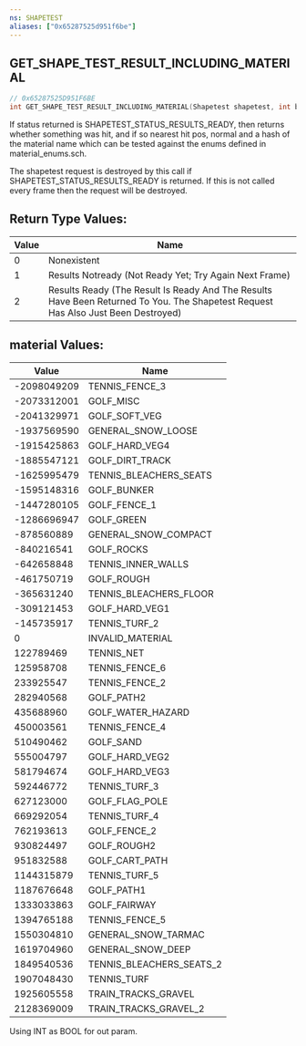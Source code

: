 ```yaml
---
ns: SHAPETEST
aliases: ["0x65287525d951f6be"]
---
```

## GET_SHAPE_TEST_RESULT_INCLUDING_MATERIAL

```c
// 0x65287525D951F6BE
int GET_SHAPE_TEST_RESULT_INCLUDING_MATERIAL(Shapetest shapetest, int bHitSomething, Vector3 vPs, Vector3 vNormal, int material, Entity entity);
```

If status returned is SHAPETEST_STATUS_RESULTS_READY, then returns whether something was hit, and if so nearest hit pos, normal and a hash of the material name which can be tested against the enums defined in material_enums.sch.

The shapetest request is destroyed by this call if SHAPETEST_STATUS_RESULTS_READY is returned. If this is not called every frame then the request will be destroyed.

## Return Type Values:
| Value | Name |
| --- | --- |
| 0 | Nonexistent |
| 1 | Results Notready (Not Ready Yet; Try Again Next Frame) |
| 2 | Results Ready (The Result Is Ready And The Results Have Been Returned To You. The Shapetest Request Has Also Just Been Destroyed) |

## material Values:
| Value | Name |
| --- | --- |
| -2098049209 | TENNIS_FENCE_3 |
| -2073312001 | GOLF_MISC |
| -2041329971 | GOLF_SOFT_VEG |
| -1937569590 | GENERAL_SNOW_LOOSE |
| -1915425863 | GOLF_HARD_VEG4 |
| -1885547121 | GOLF_DIRT_TRACK |
| -1625995479 | TENNIS_BLEACHERS_SEATS |
| -1595148316 | GOLF_BUNKER |
| -1447280105 | GOLF_FENCE_1 |
| -1286696947 | GOLF_GREEN |
| -878560889 | GENERAL_SNOW_COMPACT |
| -840216541 | GOLF_ROCKS |
| -642658848 | TENNIS_INNER_WALLS |
| -461750719 | GOLF_ROUGH |
| -365631240 | TENNIS_BLEACHERS_FLOOR |
| -309121453 | GOLF_HARD_VEG1 |
| -145735917 | TENNIS_TURF_2 |
| 0 | INVALID_MATERIAL |
| 122789469 | TENNIS_NET |
| 125958708 | TENNIS_FENCE_6 |
| 233925547 | TENNIS_FENCE_2 |
| 282940568 | GOLF_PATH2 |
| 435688960 | GOLF_WATER_HAZARD |
| 450003561 | TENNIS_FENCE_4 |
| 510490462 | GOLF_SAND |
| 555004797 | GOLF_HARD_VEG2 |
| 581794674 | GOLF_HARD_VEG3 |
| 592446772 | TENNIS_TURF_3 |
| 627123000 | GOLF_FLAG_POLE |
| 669292054 | TENNIS_TURF_4 |
| 762193613 | GOLF_FENCE_2 |
| 930824497 | GOLF_ROUGH2 |
| 951832588 | GOLF_CART_PATH |
| 1144315879 | TENNIS_TURF_5 |
| 1187676648 | GOLF_PATH1 |
| 1333033863 | GOLF_FAIRWAY |
| 1394765188 | TENNIS_FENCE_5 |
| 1550304810 | GENERAL_SNOW_TARMAC |
| 1619704960 | GENERAL_SNOW_DEEP |
| 1849540536 | TENNIS_BLEACHERS_SEATS_2 |
| 1907048430 | TENNIS_TURF |
| 1925605558 | TRAIN_TRACKS_GRAVEL |
| 2128369009 | TRAIN_TRACKS_GRAVEL_2 |


Using INT as BOOL for out param.

